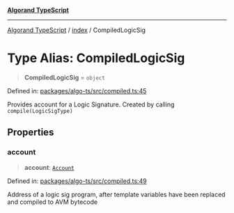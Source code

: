[**Algorand TypeScript**](../../README.md)

***

[Algorand TypeScript](../../modules.md) / [index](../README.md) / CompiledLogicSig

# Type Alias: CompiledLogicSig

> **CompiledLogicSig** = `object`

Defined in: [packages/algo-ts/src/compiled.ts:45](https://github.com/algorandfoundation/puya-ts/blob/main/packages/algo-ts/src/compiled.ts#L45)

Provides account for a Logic Signature. Created by calling `compile(LogicSigType)`

## Properties

### account

> **account**: [`Account`](Account.md)

Defined in: [packages/algo-ts/src/compiled.ts:49](https://github.com/algorandfoundation/puya-ts/blob/main/packages/algo-ts/src/compiled.ts#L49)

Address of a logic sig program, after template variables have been replaced and compiled to AVM bytecode
